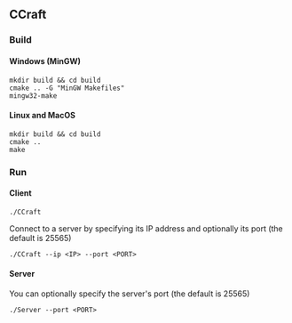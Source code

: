 ## CCraft

### Build

#### Windows (MinGW)

    mkdir build && cd build
    cmake .. -G "MinGW Makefiles"
    mingw32-make

#### Linux and MacOS

    mkdir build && cd build
    cmake ..
    make

### Run

#### Client

    ./CCraft

Connect to a server by specifying its IP address and optionally its port (the default is 25565)

    ./CCraft --ip <IP> --port <PORT>
    
#### Server

You can optionally specify the server's port (the default is 25565) 

    ./Server --port <PORT>